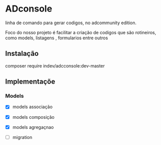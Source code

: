 # ADconsole

linha de comando para gerar codigos, no adcommunity edition.

Foco do nosso projeto é facilitar a criação de codigos que são rotineiros,
como models, listagens , formularios entre outros

## Instalação

composer require indev/adcconsole:dev-master

## Implementaçõe

### Models
- [x] models associação
- [x] models composição
- [x] models agregaçnao
- [ ] migration 


